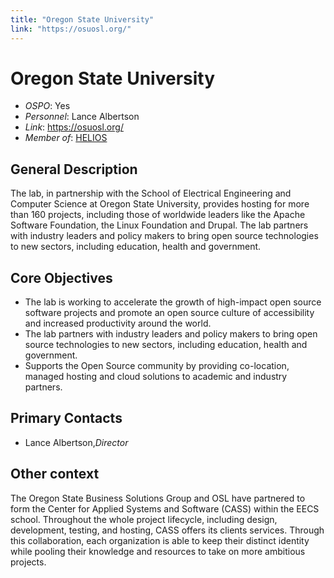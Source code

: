 ```yaml
---
title: "Oregon State University"
link: "https://osuosl.org/"
--- 
```


# Oregon State University

- *OSPO*: Yes
- *Personnel*: Lance Albertson
- *Link*: https://osuosl.org/
- *Member of*: [HELIOS](https://www.heliosopen.org/members)

##  General Description

The lab, in partnership with the School of Electrical Engineering and Computer Science at Oregon State University, provides hosting for more than 160 projects, including those of worldwide leaders like the Apache Software Foundation, the Linux Foundation and Drupal. The lab partners with industry leaders and policy makers to bring open source technologies to new sectors, including education, health and government.

## Core Objectives

- The lab is working to accelerate the growth of high-impact open source software projects and promote an open source culture of accessibility and increased productivity around the world.
- The lab partners with industry leaders and policy makers to bring open source technologies to new sectors, including education, health and government.
- Supports the Open Source community by providing co-location, managed hosting and cloud solutions to academic and industry partners.

## Primary Contacts

- Lance Albertson,*Director*

## Other context

The Oregon State Business Solutions Group and OSL have partnered to form the Center for Applied Systems and Software (CASS) within the EECS school. Throughout the whole project lifecycle, including design, development, testing, and hosting, CASS offers its clients services. Through this collaboration, each organization is able to keep their distinct identity while pooling their knowledge and resources to take on more ambitious projects.